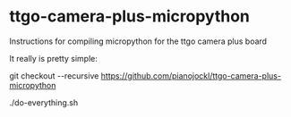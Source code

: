 # ttgo-camera-plus-micropython
Instructions for compiling micropython for the ttgo camera plus board

It really is pretty simple:

git checkout --recursive https://github.com/pianojockl/ttgo-camera-plus-micropython

./do-everything.sh
